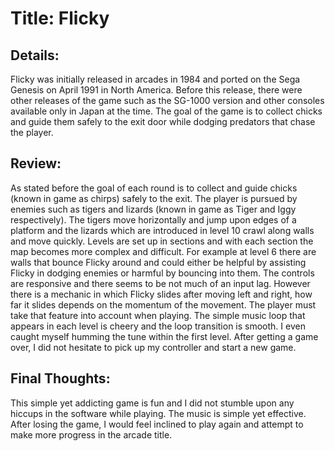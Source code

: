 # Title: Flicky
## Details:
Flicky was initially released in arcades in 1984 and ported on the Sega Genesis on April 1991 in North America. Before this release, there were other releases of the game such as the SG-1000 version and other consoles available only in Japan at the time. The goal of the game is to collect chicks and guide them safely to the exit door while dodging predators that chase the player.
## Review:
As stated before the goal of each round is to collect and guide chicks (known in game as chirps) safely to the exit. The player is pursued by enemies such as tigers and lizards (known in game as Tiger and Iggy respectively). The tigers move horizontally and jump upon edges of a platform and the lizards which are introduced in level 10 crawl along walls and move quickly. Levels are set up in sections and with each section the map becomes more complex and difficult. For example at level 6 there are walls that bounce Flicky around and could either be helpful by assisting Flicky in dodging enemies or harmful by bouncing into them. The controls are responsive and there seems to be not much of an input lag. However there is a mechanic in which Flicky slides after moving left and right, how far it slides depends on the momentum of the movement. The player must take that feature into account when playing. The simple music loop that appears in each level is cheery and the loop transition is smooth. I even caught myself humming the tune within the first level. After getting a game over, I did not hesitate to pick up my controller and start a new game. 
## Final Thoughts:
This simple yet addicting game is fun and I did not stumble upon any hiccups in the software while playing. The music is simple yet effective. After losing the game, I would feel inclined to play again and attempt to make more progress in the arcade title. 
